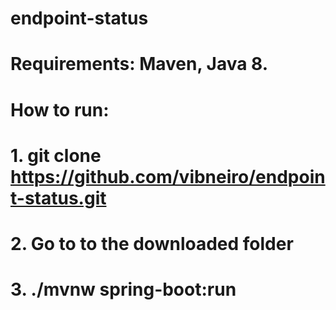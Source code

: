 # endpoint-status
#
# Requirements: Maven, Java 8.
# How to run:
# 1. git clone https://github.com/vibneiro/endpoint-status.git
# 2. Go to to the downloaded folder
# 3. ./mvnw spring-boot:run
